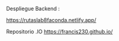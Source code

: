 Despliegue Backend : 

https://rutaslab8faconda.netlify.app/

Repositorio .IO
https://francis230.github.io/

